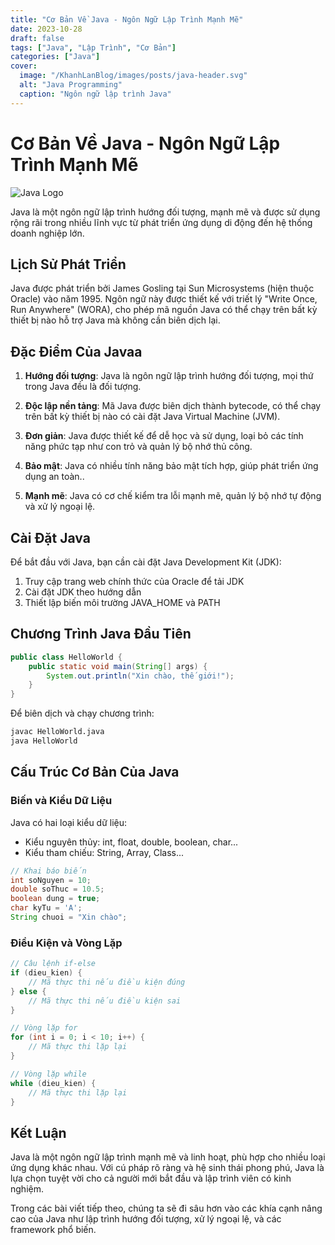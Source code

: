 ```yaml
---
title: "Cơ Bản Về Java - Ngôn Ngữ Lập Trình Mạnh Mẽ"
date: 2023-10-28
draft: false
tags: ["Java", "Lập Trình", "Cơ Bản"]
categories: ["Java"]
cover:
  image: "/KhanhLanBlog/images/posts/java-header.svg"
  alt: "Java Programming"
  caption: "Ngôn ngữ lập trình Java"
---
```


# Cơ Bản Về Java - Ngôn Ngữ Lập Trình Mạnh Mẽ

![Java Logo](/KhanhLanBlog/images/posts/java-header.svg)

Java là một ngôn ngữ lập trình hướng đối tượng, mạnh mẽ và được sử dụng rộng rãi trong nhiều lĩnh vực từ phát triển ứng dụng di động đến hệ thống doanh nghiệp lớn.

## Lịch Sử Phát Triển

Java được phát triển bởi James Gosling tại Sun Microsystems (hiện thuộc Oracle) vào năm 1995. Ngôn ngữ này được thiết kế với triết lý "Write Once, Run Anywhere" (WORA), cho phép mã nguồn Java có thể chạy trên bất kỳ thiết bị nào hỗ trợ Java mà không cần biên dịch lại.

## Đặc Điểm Của Javaa

1. **Hướng đối tượng**: Java là ngôn ngữ lập trình hướng đối tượng, mọi thứ trong Java đều là đối tượng.

2. **Độc lập nền tảng**: Mã Java được biên dịch thành bytecode, có thể chạy trên bất kỳ thiết bị nào có cài đặt Java Virtual Machine (JVM).

3. **Đơn giản**: Java được thiết kế để dễ học và sử dụng, loại bỏ các tính năng phức tạp như con trỏ và quản lý bộ nhớ thủ công.

4. **Bảo mật**: Java có nhiều tính năng bảo mật tích hợp, giúp phát triển ứng dụng an toàn..

5. **Mạnh mẽ**: Java có cơ chế kiểm tra lỗi mạnh mẽ, quản lý bộ nhớ tự động và xử lý ngoại lệ.

## Cài Đặt Java

Để bắt đầu với Java, bạn cần cài đặt Java Development Kit (JDK):

1. Truy cập trang web chính thức của Oracle để tải JDK
2. Cài đặt JDK theo hướng dẫn
3. Thiết lập biến môi trường JAVA_HOME và PATH

## Chương Trình Java Đầu Tiên

```java
public class HelloWorld {
    public static void main(String[] args) {
        System.out.println("Xin chào, thế giới!");
    }
}
```

Để biên dịch và chạy chương trình:

```bash
javac HelloWorld.java
java HelloWorld
```

## Cấu Trúc Cơ Bản Của Java

### Biến và Kiểu Dữ Liệu

Java có hai loại kiểu dữ liệu:

- Kiểu nguyên thủy: int, float, double, boolean, char...
- Kiểu tham chiếu: String, Array, Class...

```java
// Khai báo biến
int soNguyen = 10;
double soThuc = 10.5;
boolean dung = true;
char kyTu = 'A';
String chuoi = "Xin chào";
```

### Điều Kiện và Vòng Lặp

```java
// Câu lệnh if-else
if (dieu_kien) {
    // Mã thực thi nếu điều kiện đúng
} else {
    // Mã thực thi nếu điều kiện sai
}

// Vòng lặp for
for (int i = 0; i < 10; i++) {
    // Mã thực thi lặp lại
}

// Vòng lặp while
while (dieu_kien) {
    // Mã thực thi lặp lại
}
```

## Kết Luận

Java là một ngôn ngữ lập trình mạnh mẽ và linh hoạt, phù hợp cho nhiều loại ứng dụng khác nhau. Với cú pháp rõ ràng và hệ sinh thái phong phú, Java là lựa chọn tuyệt vời cho cả người mới bắt đầu và lập trình viên có kinh nghiệm.

Trong các bài viết tiếp theo, chúng ta sẽ đi sâu hơn vào các khía cạnh nâng cao của Java như lập trình hướng đối tượng, xử lý ngoại lệ, và các framework phổ biến.
